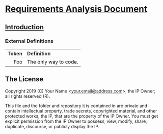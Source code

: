 # [Requirements Analysis Document](../readme.md)

## [Introduction](./readme.md)

### External Definitions

| Token | Definition |
|------:|:-----------|
| Foo | The only way to code. |

## The License

Copyright 2019 (C) Your Name <<your.email@address.com>>, the IP Owner; all rights reserved (R).

This file and the folder and repository it is contained in are private and contain intellectual property, trade secrets, copyrighted material, and other protected works, the IP, that are the property of the IP Owner. You must get explicit permission from the IP Owner to possess, view, modify, share, duplicate, discourse, or publicly display the IP.
